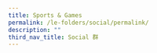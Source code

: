```yaml
---
title: Sports & Games
permalink: /le-folders/social/permalink/
description: ""
third_nav_title: Social 群
---
```

